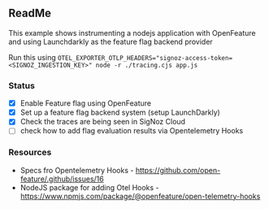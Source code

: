 ## ReadMe

This example shows instrumenting a nodejs application with OpenFeature and using Launchdarkly as the feature flag backend provider

Run this using 
`OTEL_EXPORTER_OTLP_HEADERS="signoz-access-token=<SIGNOZ_INGESTION_KEY>" node -r ./tracing.cjs app.js`

### Status

- [x] Enable Feature flag using OpenFeature
- [x] Set up a feature flag backend system (setup LaunchDarkly)
- [x] Check the traces are being seen in SigNoz Cloud
- [ ] check how to add flag evaluation results via Opentelemetry Hooks

### Resources
- Specs fro Opentelemetry Hooks - https://github.com/open-feature/.github/issues/16
- NodeJS package for adding Otel Hooks - https://www.npmjs.com/package/@openfeature/open-telemetry-hooks


